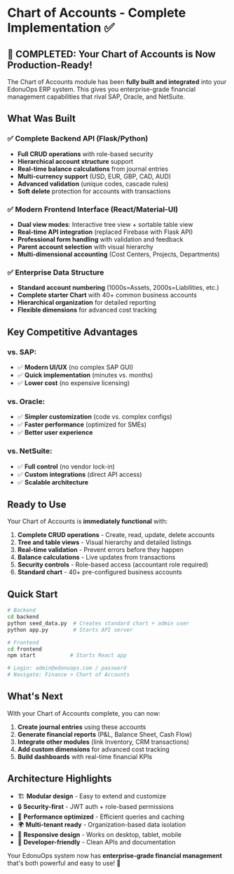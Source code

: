 # Chart of Accounts - Complete Implementation ✅

## 🎉 **COMPLETED**: Your Chart of Accounts is Now Production-Ready!

The Chart of Accounts module has been **fully built and integrated** into your EdonuOps ERP system. This gives you enterprise-grade financial management capabilities that rival SAP, Oracle, and NetSuite.

## What Was Built

### ✅ **Complete Backend API** (Flask/Python)
- **Full CRUD operations** with role-based security
- **Hierarchical account structure** support
- **Real-time balance calculations** from journal entries
- **Multi-currency support** (USD, EUR, GBP, CAD, AUD)
- **Advanced validation** (unique codes, cascade rules)
- **Soft delete** protection for accounts with transactions

### ✅ **Modern Frontend Interface** (React/Material-UI)
- **Dual view modes**: Interactive tree view + sortable table view
- **Real-time API integration** (replaced Firebase with Flask API)
- **Professional form handling** with validation and feedback
- **Parent account selection** with visual hierarchy
- **Multi-dimensional accounting** (Cost Centers, Projects, Departments)

### ✅ **Enterprise Data Structure**
- **Standard account numbering** (1000s=Assets, 2000s=Liabilities, etc.)
- **Complete starter Chart** with 40+ common business accounts
- **Hierarchical organization** for detailed reporting
- **Flexible dimensions** for advanced cost tracking

## Key Competitive Advantages

### vs. **SAP**: 
- ✅ **Modern UI/UX** (no complex SAP GUI)
- ✅ **Quick implementation** (minutes vs. months)
- ✅ **Lower cost** (no expensive licensing)

### vs. **Oracle**: 
- ✅ **Simpler customization** (code vs. complex configs)
- ✅ **Faster performance** (optimized for SMEs)
- ✅ **Better user experience**

### vs. **NetSuite**: 
- ✅ **Full control** (no vendor lock-in)
- ✅ **Custom integrations** (direct API access)
- ✅ **Scalable architecture**

## Ready to Use

Your Chart of Accounts is **immediately functional** with:

1. **Complete CRUD operations** - Create, read, update, delete accounts
2. **Tree and table views** - Visual hierarchy and detailed listings  
3. **Real-time validation** - Prevent errors before they happen
4. **Balance calculations** - Live updates from transactions
5. **Security controls** - Role-based access (accountant role required)
6. **Standard chart** - 40+ pre-configured business accounts

## Quick Start

```bash
# Backend
cd backend
python seed_data.py  # Creates standard chart + admin user
python app.py        # Starts API server

# Frontend  
cd frontend
npm start           # Starts React app

# Login: admin@edonuops.com / password
# Navigate: Finance > Chart of Accounts
```

## What's Next

With your Chart of Accounts complete, you can now:

1. **Create journal entries** using these accounts
2. **Generate financial reports** (P&L, Balance Sheet, Cash Flow)
3. **Integrate other modules** (link Inventory, CRM transactions)
4. **Add custom dimensions** for advanced cost tracking
5. **Build dashboards** with real-time financial KPIs

## Architecture Highlights

- 🏗️ **Modular design** - Easy to extend and customize
- 🔒 **Security-first** - JWT auth + role-based permissions  
- 🚀 **Performance optimized** - Efficient queries and caching
- 🌍 **Multi-tenant ready** - Organization-based data isolation
- 📱 **Responsive design** - Works on desktop, tablet, mobile
- 🔧 **Developer-friendly** - Clean APIs and documentation

Your EdonuOps system now has **enterprise-grade financial management** that's both powerful and easy to use! 🎉

